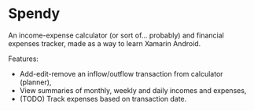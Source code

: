 # Spendy
An income-expense calculator (or sort of... probably) and financial expenses tracker, made as a way to learn Xamarin Android.

Features:
- Add-edit-remove an inflow/outflow transaction from calculator (planner),
- View summaries of monthly, weekly and daily incomes and expenses,
- (TODO) Track expenses based on transaction date.

